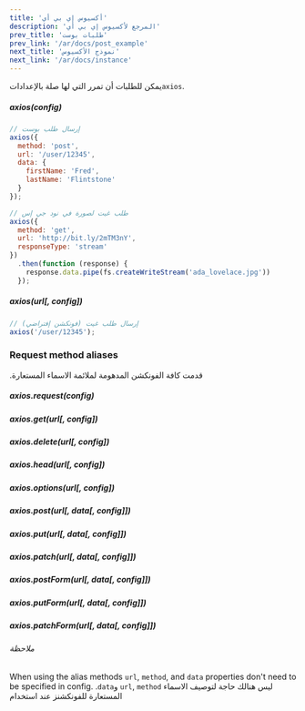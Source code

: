 ```yaml
---
title: 'أكسيوس إي بي أي'
description: 'المرجع لأكسيوس إي بي أي'
prev_title: 'طلبات بوست'
prev_link: '/ar/docs/post_example'
next_title: 'نموذج الأكسيوس'
next_link: '/ar/docs/instance'
---
```


يمكن للطلبات أن تمرر التي لها صلة بالإعدادات`axios`.

##### axios(config)

```js
// إرسال طلب بوست
axios({
  method: 'post',
  url: '/user/12345',
  data: {
    firstName: 'Fred',
    lastName: 'Flintstone'
  }
});
```

```js
// طلب غيت لصورة في نود جي إس
axios({
  method: 'get',
  url: 'http://bit.ly/2mTM3nY',
  responseType: 'stream'
})
  .then(function (response) {
    response.data.pipe(fs.createWriteStream('ada_lovelace.jpg'))
  });
```

##### axios(url[, config])

```js
// إرسال طلب غيت (فونكشن إفتراضي)
axios('/user/12345');
```

### Request method aliases

.قدمت كافة الفونكشن المدهومة لملائمة الاسماء المستعارة

##### axios.request(config)
##### axios.get(url[, config])
##### axios.delete(url[, config])
##### axios.head(url[, config])
##### axios.options(url[, config])
##### axios.post(url[, data[, config]])
##### axios.put(url[, data[, config]])
##### axios.patch(url[, data[, config]])
##### axios.postForm(url[, data[, config]])
##### axios.putForm(url[, data[, config]])
##### axios.patchForm(url[, data[, config]])

###### ملاحظة
When using the alias methods `url`, `method`, and `data` properties don't need to be specified in config.
.`data`و `url`, `method` ليس هنالك حاجة لتوصيف الاسماء المستعارة للفونكشنز عند استخدام
